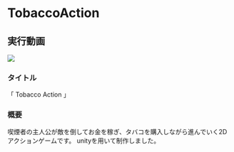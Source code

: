 # TobaccoAction
## 実行動画
[![](https://img.youtube.com/vi/c8MTEdcBHsw/0.jpg)](https://www.youtube.com/watch?v=c8MTEdcBHsw)

### タイトル
「 Tobacco Action 」

### 概要
喫煙者の主人公が敵を倒してお金を稼ぎ、タバコを購入しながら進んでいく2Dアクションゲームです。
unityを用いて制作しました。
